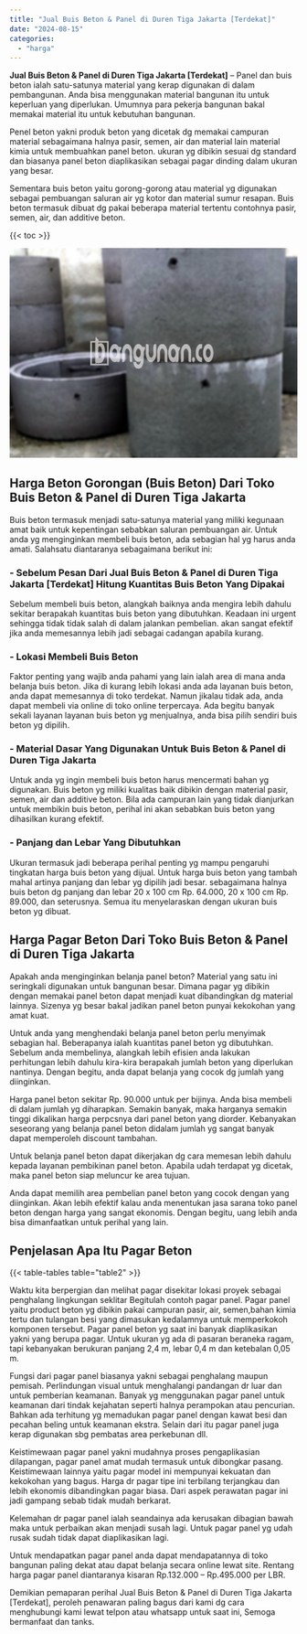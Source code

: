 ```yaml
---
title: "Jual Buis Beton & Panel di Duren Tiga Jakarta [Terdekat]"
date: "2024-08-15"
categories: 
  - "harga"
---
```


**Jual Buis Beton & Panel di Duren Tiga Jakarta \[Terdekat\]** – Panel dan buis beton ialah satu-satunya material yang kerap digunakan di dalam pembangunan. Anda bisa menggunakan material bangunan itu untuk keperluan yang diperlukan. Umumnya para pekerja bangunan bakal memakai material itu untuk kebutuhan bangunan.

Penel beton yakni produk beton yang dicetak dg memakai campuran material sebagaimana halnya pasir, semen, air dan material lain material kimia untuk membuahkan panel beton. ukuran yg dibikin sesuai dg standard dan biasanya panel beton diaplikasikan sebagai pagar dinding dalam ukuran yang besar.

Sementara buis beton yaitu gorong-gorong atau material yg digunakan sebagai pembuangan saluran air yg kotor dan material sumur resapan. Buis beton termasuk dibuat dg pakai beberapa material tertentu contohnya pasir, semen, air, dan additive beton.

{{< toc >}}

![Jual Buis Beton & Panel di Duren Tiga Jakarta [Terdekat]](/images/jual-panel-buis-beton-murah-42.png)

## Harga Beton Gorongan (Buis Beton) Dari Toko Buis Beton & Panel di Duren Tiga Jakarta

Buis beton termasuk menjadi satu-satunya material yang miliki kegunaan amat baik untuk kepentingan sebabkan saluran pembuangan air. Untuk anda yg menginginkan membeli buis beton, ada sebagian hal yg harus anda amati. Salahsatu diantaranya sebagaimana berikut ini:

### \- Sebelum Pesan Dari Jual Buis Beton & Panel di Duren Tiga Jakarta \[Terdekat\] Hitung Kuantitas Buis Beton Yang Dipakai

Sebelum membeli buis beton, alangkah baiknya anda mengira lebih dahulu sekitar berapakah kuantitas buis beton yang dibutuhkan. Keadaan ini urgent sehingga tidak tidak salah di dalam jalankan pembelian. akan sangat efektif jika anda memesannya lebih jadi sebagai cadangan apabila kurang.

### \- Lokasi Membeli Buis Beton

Faktor penting yang wajib anda pahami yang lain ialah area di mana anda belanja buis beton. Jika di kurang lebih lokasi anda ada layanan buis beton, anda dapat memesannya di toko terdekat. Namun jikalau tidak ada, anda dapat membeli via online di toko online terpercaya. Ada begitu banyak sekali layanan layanan buis beton yg menjualnya, anda bisa pilih sendiri buis beton yg dipilih.

### \- Material Dasar Yang Digunakan Untuk Buis Beton & Panel di Duren Tiga Jakarta

Untuk anda yg ingin membeli buis beton harus mencermati bahan yg digunakan. Buis beton yg miliki kualitas baik dibikin dengan material pasir, semen, air dan additive beton. Bila ada campuran lain yang tidak dianjurkan untuk membikin buis beton, perihal ini akan sebabkan buis beton yang dihasilkan kurang efektif.

### \- Panjang dan Lebar Yang Dibutuhkan

Ukuran termasuk jadi beberapa perihal penting yg mampu pengaruhi tingkatan harga buis beton yang dijual. Untuk harga buis beton yang tambah mahal artinya panjang dan lebar yg dipilih jadi besar. sebagaimana halnya buis beton dg panjang dan lebar 20 x 100 cm Rp. 64.000, 20 x 100 cm Rp. 89.000, dan seterusnya. Semua itu menyelaraskan dengan ukuran buis beton yg dibuat.

## Harga Pagar Beton Dari Toko Buis Beton & Panel di Duren Tiga Jakarta

Apakah anda menginginkan belanja panel beton? Material yang satu ini seringkali digunakan untuk bangunan besar. Dimana pagar yg dibikin dengan memakai panel beton dapat menjadi kuat dibandingkan dg material lainnya. Sizenya yg besar bakal jadikan panel beton punyai kekokohan yang amat kuat.

Untuk anda yang menghendaki belanja panel beton perlu menyimak sebagian hal. Beberapanya ialah kuantitas panel beton yg dibutuhkan. Sebelum anda membelinya, alangkah lebih efisien anda lakukan perhitungan lebih dahulu kira-kira berapakah jumlah beton yang diperlukan nantinya. Dengan begitu, anda dapat belanja yang cocok dg jumlah yang diinginkan.

Harga panel beton sekitar Rp. 90.000 untuk per bijinya. Anda bisa membeli di dalam jumlah yg diharapkan. Semakin banyak, maka harganya semakin tinggi dikalikan harga perpcsnya dari panel beton yang diorder. Kebanyakan seseorang yang belanja panel beton didalam jumlah yg sangat banyak dapat memperoleh discount tambahan.

Untuk belanja panel beton dapat dikerjakan dg cara memesan lebih dahulu kepada layanan pembikinan panel beton. Apabila udah terdapat yg dicetak, maka panel beton siap meluncur ke area tujuan.

Anda dapat memilih area pembelian panel beton yang cocok dengan yang diinginkan. Akan lebih efektif kalau anda menentukan jasa sarana toko panel beton dengan harga yang sangat ekonomis. Dengan begitu, uang lebih anda bisa dimanfaatkan untuk perihal yang lain.

## Penjelasan Apa Itu Pagar Beton

{{< table-tables table="table2" >}}

Waktu kita berpergian dan melihat pagar disekitar lokasi proyek sebagai penghalang lingkungan seklitar Begitulah contoh pagar panel. Pagar panel yaitu product beton yg dibikin pakai campuran pasir, air, semen,bahan kimia tertu dan tulangan besi yang dimasukan kedalamnya untuk memperkokoh komponen tersebut. Pagar panel beton yg saat ini banyak diaplikasikan yakni yang berupa pagar. Untuk ukuran yg ada di pasaran beraneka ragam, tapi kebanyakan berukuran panjang 2,4 m, lebar 0,4 m dan ketebalan 0,05 m.

Fungsi dari pagar panel biasanya yakni sebagai penghalang maupun pemisah. Perlindungan visual untuk menghalangi pandangan dr luar dan untuk pemberian keamanan. Banyak yg menggunakan pagar panel untuk keamanan dari tindak kejahatan seperti halnya perampokan atau pencurian. Bahkan ada terhitung yg memadukan pagar panel dengan kawat besi dan pecahan beling untuk keamanan ekstra. Selain dari itu pagar panel juga kerap digunakan sbg pembatas area perkebunan dll.

Keistimewaan pagar panel yakni mudahnya proses pengaplikasian dilapangan, pagar panel amat mudah termasuk untuk dibongkar pasang. Keistimewaan lainnya yaitu pagar model ini mempunyai kekuatan dan kekokohan yang bagus. Harga dr pagar tipe ini terbilang terjangkau dan lebih ekonomis dibandingkan pagar biasa. Dari aspek perawatan pagar ini jadi gampang sebab tidak mudah berkarat.

Kelemahan dr pagar panel ialah seandainya ada kerusakan dibagian bawah maka untuk perbaikan akan menjadi susah lagi. Untuk pagar panel yg udah rusak sudah tidak dapat diaplikasikan lagi.

Untuk mendapatkan pagar panel anda dapat mendapatannya di toko bangunan paling dekat atau dapat belanja secara online lewat site. Rentang harga pagar panel diantaranya kisaran Rp.132.000 – Rp.495.000 per LBR.

Demikian pemaparan perihal Jual Buis Beton & Panel di Duren Tiga Jakarta \[Terdekat\], peroleh penawaran paling bagus dari kami dg cara menghubungi kami lewat telpon atau whatsapp untuk saat ini, Semoga bermanfaat dan tanks.

